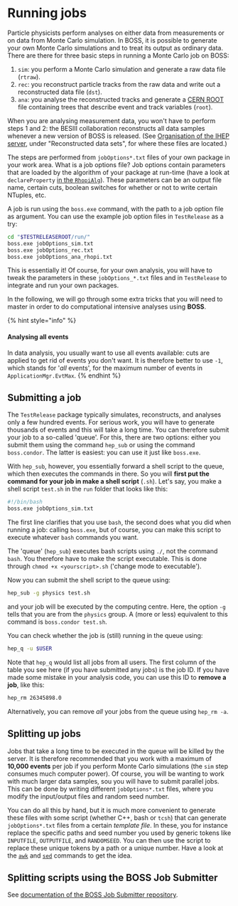 # Running jobs

Particle physicists perform analyses on either data from measurements or on data from Monte Carlo simulation. In BOSS, it is possible to generate your own Monte Carlo simulations and to treat its output as ordinary data. There are there for three basic steps in running a Monte Carlo job on BOSS:

1. `sim`: you perform a Monte Carlo simulation and generate a raw data file \(`rtraw`\).
2. `rec`: you reconstruct particle tracks from the raw data and write out a reconstructed data file \(`dst`\).
3. `ana`: you analyse the reconstructed tracks and generate a [CERN ROOT](https://root.cern.ch/input-and-output) file containing trees that describe event and track variables \(`root`\).

When you are analysing measurement data, you won't have to perform steps 1 and 2: the BESIII collaboration reconstructs all data samples whenever a new version of BOSS is released. \(See [Organisation of the IHEP server](jobs.md), under "Reconstructed data sets", for where these files are located.\)

The steps are performed from `jobOptions*.txt` files of your own package in your work area. What is a job options file? Job options contain parameters that are loaded by the algorithm of your package at run-time \(have a look at `declareProperty` [in the `RhopiAlg`](../../packages/analysis/example-packages/rhopi.md)\). These parameters can be an output file name, certain cuts, boolean switches for whether or not to write certain NTuples, etc.

A job is run using the `boss.exe` command,  with the path to a job option file as argument. You can use the example job option files in `TestRelease` as a try:

```bash
cd "$TESTRELEASEROOT/run/"
boss.exe jobOptions_sim.txt
boss.exe jobOptions_rec.txt
boss.exe jobOptions_ana_rhopi.txt
```

This is essentially it! Of course, for your own analysis, you will have to tweak the parameters in these `jobOptions_*.txt` files and in `TestRelease` to integrate and run your own packages.

In the following, we will go through some extra tricks that you will need to master in order to do computational intensive analyses using **BOSS**.

{% hint style="info" %}
#### Analysing all events

In data analysis, you usually want to use all events available: cuts are applied to get rid of events you don't want. It is therefore better to use `-1`, which stands for '_all_ events', for the maximum number of events in `ApplicationMgr.EvtMax`.
{% endhint %}

## Submitting a job     <a id="submitting-a-job"></a>

The `TestRelease` package typically simulates, reconstructs, and analyses only a few hundred events. For serious work, you will have to generate thousands of events and this will take a long time. You can therefore submit your job to a so-called 'queue'. For this, there are two options: either you submit them using the command `hep_sub` or using the command `boss.condor`. The latter is easiest: you can use it just like `boss.exe`.

With `hep_sub`, however, you essentially forward a shell script to the queue, which then executes the commands in there. So you will **first put the command for your job in make a shell script** \(`.sh`\). Let's say, you make a shell script `test.sh` in the `run` folder that looks like this:

```bash
#!/bin/bash
boss.exe jobOptions_sim.txt
```

The first line clarifies that you use `bash`, the second does what you did when running a job: calling `boss.exe`, but of course, you can make this script to execute whatever `bash` commands you want.

The 'queue' \(`hep_sub`\) executes bash scripts using `./`, not the command `bash`. You therefore have to make the script executable. This is done through `chmod +x <yourscript>.sh` \('change mode to executable'\).

Now you can submit the shell script to the queue using:

```bash
hep_sub -g physics test.sh
```

and your job will be executed by the computing centre. Here, the option `-g` tells that you are from the `physics` group. A \(more or less\) equivalent to this command is `boss.condor test.sh`.

You can check whether the job is \(still\) running in the queue using:

```bash
hep_q -u $USER
```

Note that `hep_q` would list all jobs from all users. The first column of the table you see here \(if you have submitted any jobs\) is the job ID. If you have made some mistake in your analysis code, you can use this ID to **remove a job**, like this:

```bash
hep_rm 26345898.0
```

Alternatively, you can remove _all_ your jobs from the queue using `hep_rm -a`.

## Splitting up jobs     <a id="splitting-up-jobs"></a>

Jobs that take a long time to be executed in the queue will be killed by the server. It is therefore recommended that you work with a maximum of **10,000 events** per job if you perform Monte Carlo simulations \(the `sim` step consumes much computer power\). Of course, you will be wanting to work with much larger data samples, sou you will have to submit parallel jobs. This can be done by writing different `jobOptions*.txt` files, where you modify the input/output files and random seed number.

You can do all this by hand, but it is much more convenient to generate these files with some script \(whether C++, bash or `tcsh`\) that can generate `jobOptions*.txt` files from a certain _template file_. In these, you for instance replace the specific paths and seed number you used by generic tokens like `INPUTFILE`, `OUTPUTFILE`, and `RANDOMSEED`. You can then use the script to replace these unique tokens by a path or a unique number. Have a look at the [`awk`](https://www.tldp.org/LDP/abs/html/awk.html) and [`sed`](https://www.gnu.org/software/sed/manual/sed.html) commands to get the idea.

## Splitting scripts using the BOSS Job Submitter

See [documentation of the BOSS Job Submitter repository](https://github.com/redeboer/BOSS_JobSubmitter).

